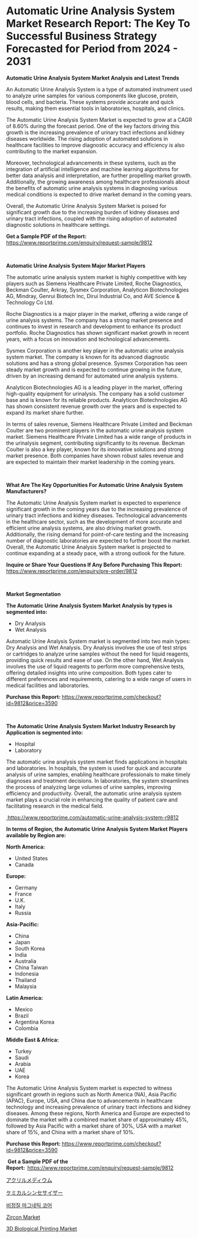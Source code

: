 <p><h1>Automatic Urine Analysis System Market Research Report: The Key To Successful Business Strategy Forecasted for Period from 2024 - 2031</h1></p><p><strong>Automatic Urine Analysis System Market Analysis and Latest Trends</strong></p>
<p><p>An Automatic Urine Analysis System is a type of automated instrument used to analyze urine samples for various components like glucose, protein, blood cells, and bacteria. These systems provide accurate and quick results, making them essential tools in laboratories, hospitals, and clinics.</p><p>The Automatic Urine Analysis System Market is expected to grow at a CAGR of 8.60% during the forecast period. One of the key factors driving this growth is the increasing prevalence of urinary tract infections and kidney diseases worldwide. The rising adoption of automated solutions in healthcare facilities to improve diagnostic accuracy and efficiency is also contributing to the market expansion.</p><p>Moreover, technological advancements in these systems, such as the integration of artificial intelligence and machine learning algorithms for better data analysis and interpretation, are further propelling market growth. Additionally, the growing awareness among healthcare professionals about the benefits of automatic urine analysis systems in diagnosing various medical conditions is expected to drive market demand in the coming years.</p><p>Overall, the Automatic Urine Analysis System Market is poised for significant growth due to the increasing burden of kidney diseases and urinary tract infections, coupled with the rising adoption of automated diagnostic solutions in healthcare settings.</p></p>
<p><strong>Get a Sample PDF of the Report:&nbsp;</strong> <a href="https://www.reportprime.com/enquiry/request-sample/9812">https://www.reportprime.com/enquiry/request-sample/9812</a></p>
<p>&nbsp;</p>
<p><strong>Automatic Urine Analysis System Major Market Players</strong></p>
<p><p>The automatic urine analysis system market is highly competitive with key players such as Siemens Healthcare Private Limited, Roche Diagnostics, Beckman Coulter, Arkray, Sysmex Corporation, Analyticon Biotechnologies AG, Mindray, Genrui Biotech Inc, Dirui Industrial Co, and AVE Science & Technology Co Ltd.</p><p>Roche Diagnostics is a major player in the market, offering a wide range of urine analysis systems. The company has a strong market presence and continues to invest in research and development to enhance its product portfolio. Roche Diagnostics has shown significant market growth in recent years, with a focus on innovation and technological advancements.</p><p>Sysmex Corporation is another key player in the automatic urine analysis system market. The company is known for its advanced diagnostic solutions and has a strong global presence. Sysmex Corporation has seen steady market growth and is expected to continue growing in the future, driven by an increasing demand for automated urine analysis systems.</p><p>Analyticon Biotechnologies AG is a leading player in the market, offering high-quality equipment for urinalysis. The company has a solid customer base and is known for its reliable products. Analyticon Biotechnologies AG has shown consistent revenue growth over the years and is expected to expand its market share further.</p><p>In terms of sales revenue, Siemens Healthcare Private Limited and Beckman Coulter are two prominent players in the automatic urine analysis system market. Siemens Healthcare Private Limited has a wide range of products in the urinalysis segment, contributing significantly to its revenue. Beckman Coulter is also a key player, known for its innovative solutions and strong market presence. Both companies have shown robust sales revenue and are expected to maintain their market leadership in the coming years.</p></p>
<p>&nbsp;</p>
<p><strong>What Are The Key Opportunities For Automatic Urine Analysis System Manufacturers?</strong></p>
<p><p>The Automatic Urine Analysis System market is expected to experience significant growth in the coming years due to the increasing prevalence of urinary tract infections and kidney diseases. Technological advancements in the healthcare sector, such as the development of more accurate and efficient urine analysis systems, are also driving market growth. Additionally, the rising demand for point-of-care testing and the increasing number of diagnostic laboratories are expected to further boost the market. Overall, the Automatic Urine Analysis System market is projected to continue expanding at a steady pace, with a strong outlook for the future.</p></p>
<p><strong>Inquire or Share Your Questions If Any Before Purchasing This Report:</strong> <a href="https://www.reportprime.com/enquiry/pre-order/9812">https://www.reportprime.com/enquiry/pre-order/9812</a></p>
<p>&nbsp;</p>
<p><strong>Market Segmentation</strong></p>
<p><strong>The Automatic Urine Analysis System Market Analysis by types is segmented into:</strong></p>
<p><ul><li>Dry Analysis</li><li>Wet Analysis</li></ul></p>
<p><p>Automatic Urine Analysis System market is segmented into two main types: Dry Analysis and Wet Analysis. Dry Analysis involves the use of test strips or cartridges to analyze urine samples without the need for liquid reagents, providing quick results and ease of use. On the other hand, Wet Analysis involves the use of liquid reagents to perform more comprehensive tests, offering detailed insights into urine composition. Both types cater to different preferences and requirements, catering to a wide range of users in medical facilities and laboratories.</p></p>
<p><strong>Purchase this Report:&nbsp;</strong><a href="https://www.reportprime.com/checkout?id=9812&price=3590">https://www.reportprime.com/checkout?id=9812&price=3590</a></p>
<p>&nbsp;</p>
<p><strong>The Automatic Urine Analysis System Market Industry Research by Application is segmented into:</strong></p>
<p><ul><li>Hospital</li><li>Laboratory</li></ul></p>
<p><p>The automatic urine analysis system market finds applications in hospitals and laboratories. In hospitals, the system is used for quick and accurate analysis of urine samples, enabling healthcare professionals to make timely diagnoses and treatment decisions. In laboratories, the system streamlines the process of analyzing large volumes of urine samples, improving efficiency and productivity. Overall, the automatic urine analysis system market plays a crucial role in enhancing the quality of patient care and facilitating research in the medical field.</p></p>
<p><a href="https://www.reportprime.com/automatic-urine-analysis-system-r9812">&nbsp;https://www.reportprime.com/automatic-urine-analysis-system-r9812</a></p>
<p><strong>In terms of Region, the Automatic Urine Analysis System Market Players available by Region are:</strong></p>
<p>
    <p> <strong> North America: </strong>
        <ul>
            <li>United States</li>
            <li>Canada</li>
        </ul>
        </p> 
    <p> <strong> Europe: </strong>
        <ul>
            <li>Germany</li>
            <li>France</li>
            <li>U.K.</li>
            <li>Italy</li>
            <li>Russia</li>
        </ul>
        </p> 
    <p> <strong> Asia-Pacific: </strong>
        <ul>
            <li>China</li>
            <li>Japan</li>
            <li>South Korea</li>
            <li>India</li>
            <li>Australia</li>
            <li>China Taiwan</li>
            <li>Indonesia</li>
            <li>Thailand</li>
            <li>Malaysia</li>
        </ul>
        </p> 
    <p> <strong> Latin America: </strong>
        <ul>
            <li>Mexico</li>
            <li>Brazil</li>
            <li>Argentina Korea</li>
            <li>Colombia</li>
        </ul>
        </p> 
    <p> <strong> Middle East & Africa: </strong>
        <ul>
            <li>Turkey</li>
            <li>Saudi</li>
            <li>Arabia</li>
            <li>UAE</li>
            <li>Korea</li>
        </ul>
    </p>
    </p>
<p><p>The Automatic Urine Analysis System market is expected to witness significant growth in regions such as North America (NA), Asia Pacific (APAC), Europe, USA, and China due to advancements in healthcare technology and increasing prevalence of urinary tract infections and kidney diseases. Among these regions, North America and Europe are expected to dominate the market with a combined market share of approximately 45%, followed by Asia Pacific with a market share of 30%, USA with a market share of 15%, and China with a market share of 10%.</p></p>
<p><strong>Purchase this Report: </strong><a href="https://www.reportprime.com/checkout?id=9812&price=3590">https://www.reportprime.com/checkout?id=9812&price=3590</a></p>
<p>&nbsp;<strong>Get a Sample PDF of the Report:&nbsp;&nbsp;</strong><a href="https://www.reportprime.com/enquiry/request-sample/9812">https://www.reportprime.com/enquiry/request-sample/9812</a></p>
<p><strong></strong></p>
<p><p><a href="https://medium.com/@kelscdowell78456/%E3%82%A2%E3%82%AF%E3%83%AA%E3%83%AB%E4%B8%AD%E9%96%93%E5%B8%82%E5%A0%B4-%E7%AB%B6%E4%BA%89%E5%88%86%E6%9E%90-%E5%B8%82%E5%A0%B4%E5%8B%95%E5%90%91-2031%E5%B9%B4%E3%81%BE%E3%81%A7%E3%81%AE%E4%BA%88%E6%B8%AC-6e7d36c09ccf">アクリルメディウム</a></p><p><a href="https://medium.com/@hugofirst21/%E5%8C%96%E5%AD%A6%E5%90%88%E6%88%90%E8%A3%85%E7%BD%AE%E3%81%AE%E5%B8%82%E5%A0%B4%E5%8B%95%E5%90%91-%E5%B8%82%E5%A0%B4%E5%8B%95%E5%90%91-%E6%88%90%E9%95%B7-2024%E5%B9%B4%E3%81%8B%E3%82%892031%E5%B9%B4%E3%81%BE%E3%81%A7%E3%81%AE%E4%BA%88%E6%B8%AC-b5d4492aafa7">ケミカルシンセサイザー</a></p><p><a href="https://medium.com/@rickymetzdvm/%EB%B9%84%EC%A0%95%ED%98%95-%EC%9E%90%EC%84%B1-%EC%BD%94%EC%96%B4-%EC%8B%9C%EC%9E%A5-%EA%B7%9C%EB%AA%A8-%EC%8B%9C%EC%9E%A5-%EC%A0%84%EB%A7%9D-%EB%B0%8F-%EC%8B%9C%EC%9E%A5-%EC%98%88%EC%B8%A1-2024%EB%85%84-2031%EB%85%84-5145875b425c">비정질 마그네틱 코어</a></p><p><a href="https://issuu.com/reportprime-2/docs/zircon-market-size-2030.pptx">Zircon Market</a></p><p><a href="https://issuu.com/reportprime-2/docs/3d-biological-printing-market-size-2030.pptx">3D Biological Printing Market</a></p></p>